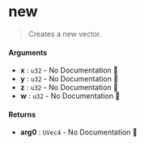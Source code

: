 # new

>  Creates a new vector.

#### Arguments

- **x** : `u32` \- No Documentation 🚧
- **y** : `u32` \- No Documentation 🚧
- **z** : `u32` \- No Documentation 🚧
- **w** : `u32` \- No Documentation 🚧

#### Returns

- **arg0** : `UVec4` \- No Documentation 🚧
